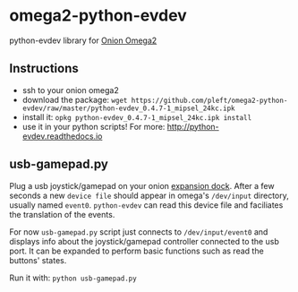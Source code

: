 # omega2-python-evdev
python-evdev library for [Onion Omega2](https://onion.io/)

## Instructions

- ssh to your onion omega2
- download the package: `wget https://github.com/pleft/omega2-python-evdev/raw/master/python-evdev_0.4.7-1_mipsel_24kc.ipk`
- install it: `opkg python-evdev_0.4.7-1_mipsel_24kc.ipk install`
- use it in your python scripts! For more: http://python-evdev.readthedocs.io

## usb-gamepad.py
Plug a usb joystick/gamepad on your onion [expansion dock](https://docs.onion.io/omega2-docs/expansion-dock.html). After a few seconds a new `device file` should appear in omega's `/dev/input` directory, usually named `event0`. `python-evdev` can read this device file and faciliates the translation of the events. 

For now `usb-gamepad.py` script just connects to `/dev/input/event0` and displays info about the joystick/gamepad controller connected to the usb port. It can be expanded to perform basic functions such as read the buttons' states.

Run it with: `python usb-gamepad.py`

